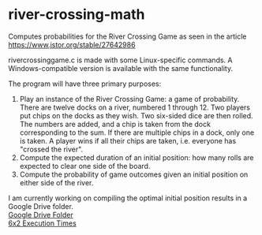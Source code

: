 # river-crossing-math
Computes probabilities for the River Crossing Game as seen in the article https://www.jstor.org/stable/27642986

rivercrossinggame.c is made with some Linux-specific commands. A Windows-compatible version is available with the same functionality.

The program will have three primary purposes:
1. Play an instance of the River Crossing Game: a game of probability. There are twelve docks on a river, numbered 1 through 12. Two players put chips on the docks as they wish. Two six-sided dice are then rolled. The numbers are added, and a chip is taken from the dock corresponding to the sum. If there are multiple chips in a dock, only one is taken. A player wins if all their chips are taken, i.e. everyone has "crossed the river".
2. Compute the expected duration of an initial position: how many rolls are expected to clear one side of the board.
3. Compute the probability of game outcomes given an initial position on either side of the river.

I am currently working on compiling the optimal initial position results in a Google Drive folder.  
[Google Drive Folder](https://drive.google.com/drive/folders/1I5TYPwEBFRrDfN6z1BiaCVeDfi3OA7x-?usp=sharing)  
[6x2 Execution Times](https://docs.google.com/spreadsheets/d/1uC53uswlDVz2WOc44bhk9_Klw14liI4sK6TcbOOoY4Y/edit?usp=sharing)
